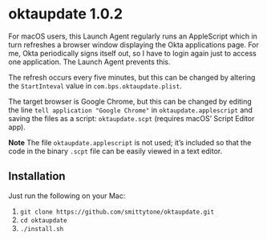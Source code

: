 # oktaupdate 1.0.2 #

For macOS users, this Launch Agent regularly runs an AppleScript which in turn refreshes a browser window displaying the Okta applications page. For me, Okta periodically signs itself out, so I have to login again just to access one application. The Launch Agent prevents this.

The refresh occurs every five minutes, but this can be changed by altering the `StartInteval` value in `com.bps.oktaupdate.plist`.

The target browser is Google Chrome, but this can be changed by editing the line `tell application "Google Chrome"` in `oktaupdate.applescript` and saving the files as a script: `oktaupdate.scpt` (requires macOS’ Script Editor app).

**Note** The file `oktaupdate.applescript` is not used; it’s included so that the code in the binary `.scpt` file can be easily viewed in a text editor.

## Installation ##

Just run the following on your Mac:

1. `git clone https://github.com/smittytone/oktaupdate.git`
2. `cd oktaupdate`
3. `./install.sh`

